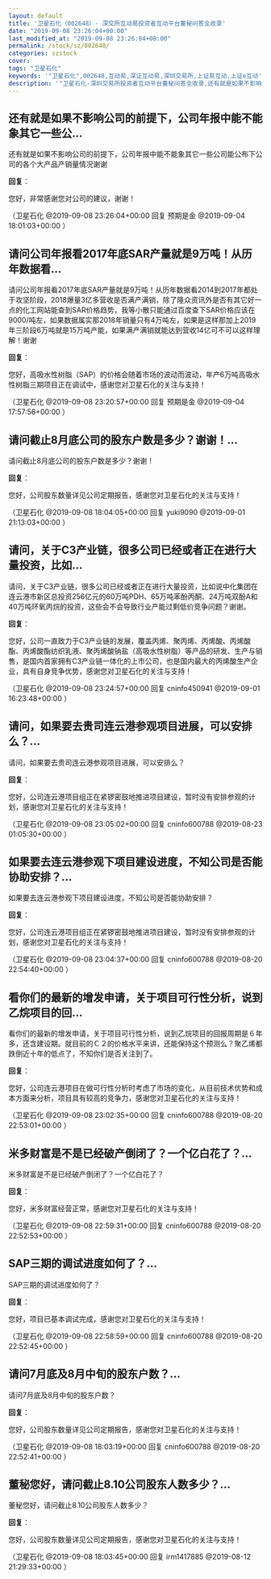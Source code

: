```yaml
---
layout: default
title: '卫星石化（002648）- 深交所互动易投资者互动平台董秘问答全收录'
date: "2019-09-08 23:26:04+00:00"
last_modified_at: "2019-09-08 23:26:04+00:00"
permalink: /stock/sz/002648/
categories: szstock
cover: 
tags: "卫星石化"
keywords: '"卫星石化",002648,互动易,深证互动易,深圳交易所,上证易互动,上证e互动'
description: '"卫星石化-深圳交易所投资者互动平台董秘问答全收录,还有就是如果不影响公司的前提下，公司年报中能不能象其它一些公司能公布下公司的各个大产品产销量情况谢谢"'
---
```


## 还有就是如果不影响公司的前提下，公司年报中能不能象其它一些公...

还有就是如果不影响公司的前提下，公司年报中能不能象其它一些公司能公布下公司的各个大产品产销量情况谢谢

**回复**：

您好，非常感谢您对公司的建议，谢谢！ 

（卫星石化  @2019-09-08 23:26:04+00:00 回复 预期是金  @2019-09-04 18:01:03+00:00 ）

## 请问公司年报看2017年底SAR产量就是9万吨！从历年数据看...

请问公司年报看2017年底SAR产量就是9万吨！从历年数据看2014到2017年都处于攻坚阶段，2018爆量3亿多营收是否满产满销，除了隆众资讯外是否有其它好一点的化工网站能查到SAR价格趋势，我等小散只能通过百度查下SAR价格应该在9000/吨左，如果数据属实那2018年销量只有4万吨左，如果是这样那加上2019年三阶段6万吨就是15万吨产能，如果满产满销就能达到营收14亿可不可以这样理解！谢谢

**回复**：

您好，高吸水性树脂（SAP）的价格会随着市场的波动而波动，年产6万吨高吸水性树脂三期项目正在调试中，感谢您对卫星石化的关注与支持！ 

（卫星石化  @2019-09-08 23:20:57+00:00 回复 预期是金  @2019-09-04 17:57:56+00:00 ）

## 请问截止8月底公司的股东户数是多少？谢谢！...

请问截止8月底公司的股东户数是多少？谢谢！

**回复**：

您好，公司股东数量详见公司定期报告，感谢您对卫星石化的关注与支持！ 

（卫星石化  @2019-09-08 18:04:05+00:00 回复 yuki9090  @2019-09-01 21:13:03+00:00 ）

## 请问，关于C3产业链，很多公司已经或者正在进行大量投资，比如...

请问，关于C3产业链，很多公司已经或者正在进行大量投资，比如说中化集团在连云港市新区总投资256亿元的60万吨PDH、65万吨苯酚丙酮、24万吨双酚A和40万吨环氧丙烷的投资，这些会不会导致行业产能过剩低价竞争问题？谢谢。

**回复**：

您好，公司一直致力于C3产业链的发展，覆盖丙烯、聚丙烯、丙烯酸、丙烯酸酯、丙烯酸酯纺织乳液、聚丙烯酸钠盐（高吸水性树脂）等产品的研发、生产与销售，是国内首家拥有C3产业链一体化的上市公司，也是国内最大的丙烯酸生产企业，具有自身竞争优势，感谢您对卫星石化的关注与支持！ 

（卫星石化  @2019-09-08 23:24:57+00:00 回复 cninfo450941  @2019-09-01 16:23:48+00:00 ）

## 请问，如果要去贵司连云港参观项目进展，可以安排么？...

请问，如果要去贵司连云港参观项目进展，可以安排么？

**回复**：

您好，公司连云港项目组正在紧锣密鼓地推进项目建设，暂时没有安排参观的计划，感谢您对卫星石化的关注与支持！ 

（卫星石化  @2019-09-08 23:05:02+00:00 回复 cninfo600788  @2019-08-23 01:05:30+00:00 ）

## 如果要去连云港参观下项目建设进度，不知公司是否能协助安排？...

如果要去连云港参观下项目建设进度，不知公司是否能协助安排？

**回复**：

您好，公司连云港项目组正在紧锣密鼓地推进项目建设，暂时没有安排参观的计划，感谢您对卫星石化的关注与支持！ 

（卫星石化  @2019-09-08 23:04:37+00:00 回复 cninfo600788  @2019-08-20 22:54:40+00:00 ）

## 看你们的最新的增发申请，关于项目可行性分析，说到乙烷项目的回...

看你们的最新的增发申请，关于项目可行性分析，说到乙烷项目的回报周期是６年多，还含建设期。就目前的Ｃ２的价格水平来讲，还能保持这个预测么？聚乙烯都跌倒近十年的低点了，不知你们是否关注到了。

**回复**：

您好，公司连云港项目在做可行性分析时考虑了市场的变化，从目前技术优势和成本方面来分析，项目具有较高的竞争力，感谢您对卫星石化的关注与支持！ 

（卫星石化  @2019-09-08 23:02:35+00:00 回复 cninfo600788  @2019-08-20 22:53:01+00:00 ）

## 米多财富是不是已经破产倒闭了？一个亿白花了？...

米多财富是不是已经破产倒闭了？一个亿白花了？

**回复**：

您好，米多财富经营正常，感谢您对卫星石化的关注与支持！ 

（卫星石化  @2019-09-08 22:59:31+00:00 回复 cninfo600788  @2019-08-20 22:52:53+00:00 ）

## SAP三期的调试进度如何了？...

SAP三期的调试进度如何了？

**回复**：

您好，项目已基本调试完成，感谢您对卫星石化的关注与支持！ 

（卫星石化  @2019-09-08 22:58:59+00:00 回复 cninfo600788  @2019-08-20 22:52:45+00:00 ）

## 请问7月底及8月中旬的股东户数？...

请问7月底及8月中旬的股东户数？

**回复**：

您好，公司股东数量详见公司定期报告，感谢您对卫星石化的关注与支持！ 

（卫星石化  @2019-09-08 18:03:19+00:00 回复 cninfo600788  @2019-08-20 22:52:41+00:00 ）

## 董秘您好，请问截止8.10公司股东人数多少？...

董秘您好，请问截止8.10公司股东人数多少？

**回复**：

您好，公司股东数量详见公司定期报告，感谢您对卫星石化的关注与支持！ 

（卫星石化  @2019-09-08 18:03:45+00:00 回复 irm1417885  @2019-08-12 21:29:33+00:00 ）

